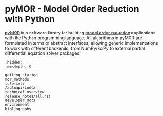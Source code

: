 # pyMOR - Model Order Reduction with Python

[pyMOR](https://pymor.org) is a software library for building
[model order reduction](https://morwiki.mpi-magdeburg.mpg.de)
applications with the Python programming language.
All algorithms in pyMOR are formulated in terms of abstract interfaces,
allowing generic implementations to work with different backends,
from NumPy/SciPy to external partial differential equation solver packages.

```{toctree}
:hidden:
:maxdepth: 6

getting_started
mor_methods
tutorials
/autoapi/index
technical_overview
release_notes/all.rst
developer_docs
environment
bibliography
```
